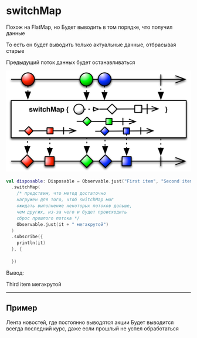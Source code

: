 # switchMap

Похож на FlatMap, но
Будет выводить в том порядке, что получил данные

То есть он будет выводить только актуальные данные, отбрасывая старые

Предыдущий поток данных будет останавливаться 

![хоба как умею](./images/switchMapDiagram.png)

```kotlin
val disposable: Disposable = Observable.just("First item", "Second item", "Third item")
  .switchMap(
    /* предствим, что метод достаточно
    нагружен для того, чтоб switchMap мог
    ожидать выполнение некоторых потоков дольше, 
    чем других, из-за чего и будет происходить 
    сброс прошлого потока */
    Observable.just(it + " мегакрутой")
  )
  .subscribe({
    println(it)
  }, {
    
  })
```

Вывод:

Third item мегакрутой

---

## Пример

Лента новостей, где постоянно выводятся акции
Будет выводится всегда последний курс, даже если прошлый не успел обработаться 

